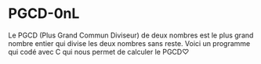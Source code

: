 # PGCD-0nL
Le PGCD (Plus Grand Commun Diviseur) de deux nombres est le plus grand nombre entier qui divise les deux nombres sans reste. Voici un programme qui codé avec C qui nous permet de calculer le PGCD♡
